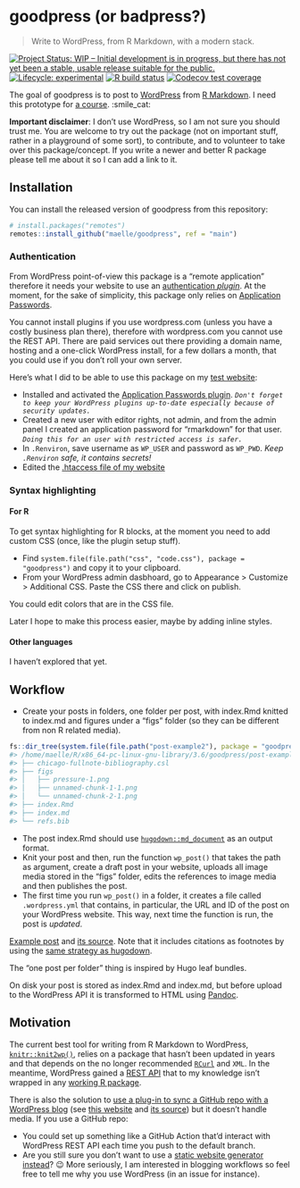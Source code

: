 
<!-- README.md is generated from README.Rmd. Please edit that file -->

# goodpress (or badpress?)

> Write to WordPress, from R Markdown, with a modern stack.

<!-- badges: start -->

[![Project Status: WIP – Initial development is in progress, but there
has not yet been a stable, usable release suitable for the
public.](https://www.repostatus.org/badges/latest/wip.svg)](https://www.repostatus.org/#wip)
[![Lifecycle:
experimental](https://img.shields.io/badge/lifecycle-experimental-orange.svg)](https://www.tidyverse.org/lifecycle/#experimental)
[![R build
status](https://github.com/maelle/goodpress/workflows/R-CMD-check/badge.svg)](https://github.com/maelle/goodpress/actions?query=workflow%3AR-CMD-check)
[![Codecov test
coverage](https://codecov.io/gh/maelle/goodpress/branch/main/graph/badge.svg)](https://codecov.io/gh/maelle/goodpress?branch=main)
<!-- badges: end -->

The goal of goodpress is to post to [WordPress](https://wordpress.org/)
from [R Markdown](https://rmarkdown.rstudio.com/). I need this prototype
for [a course](https://scientific-rmd-blogging.netlify.app/).
:smile\_cat:

**Important disclaimer**: I don’t use WordPress, so I am not sure you
should trust me. You are welcome to try out the package (not on
important stuff, rather in a playground of some sort), to contribute,
and to volunteer to take over this package/concept. If you write a newer
and better R package please tell me about it so I can add a link to it.

## Installation

You can install the released version of goodpress from this repository:

``` r
# install.packages("remotes")
remotes::install_github("maelle/goodpress", ref = "main")
```

### Authentication

From WordPress point-of-view this package is a “remote application”
therefore it needs your website to use an [authentication
*plugin*](https://developer.wordpress.org/rest-api/using-the-rest-api/authentication/#authentication-plugins).
At the moment, for the sake of simplicity, this package only relies on
[Application
Passwords](https://wordpress.org/plugins/application-passwords/).

You cannot install plugins if you use wordpress.com (unless you have a
costly business plan there), therefore with wordpress.com you cannot use
the REST API. There are paid services out there providing a domain name,
hosting and a one-click WordPress install, for a few dollars a month,
that you could use if you don’t roll your own server.

Here’s what I did to be able to use this package on my [test
website](https://rmd-wordpress.eu/):

  - Installed and activated the [Application Passwords
    plugin](https://wordpress.org/plugins/application-passwords/).
    *`Don't forget to keep your WordPress plugins up-to-date especially
    because of security updates.`*
  - Created a new user with editor rights, not admin, and from the admin
    panel I created an application password for “rmarkdown” for that
    user. *`Doing this for an user with restricted access is safer.`*
  - In `.Renviron`, save username as `WP_USER` and password as `WP_PWD`.
    *Keep `.Renviron` safe, it contains secrets\!*
  - Edited the [.htaccess file of my
    website](https://github.com/georgestephanis/application-passwords/wiki/Basic-Authorization-Header----Missing)

### Syntax highlighting

#### For R

To get syntax highlighting for R blocks, at the moment you need to add
custom CSS (once, like the plugin setup stuff).

  - Find `system.file(file.path("css", "code.css"), package =
    "goodpress")` and copy it to your clipboard.
  - From your WordPress admin dasbhoard, go to Appearance \> Customize
    \> Additional CSS. Paste the CSS there and click on publish.

You could edit colors that are in the CSS file.

Later I hope to make this process easier, maybe by adding inline styles.

#### Other languages

I haven’t explored that yet.

## Workflow

  - Create your posts in folders, one folder per post, with index.Rmd
    knitted to index.md and figures under a “figs” folder (so they can
    be different from non R related media).

<!-- end list -->

``` r
fs::dir_tree(system.file(file.path("post-example2"), package = "goodpress"))
#> /home/maelle/R/x86_64-pc-linux-gnu-library/3.6/goodpress/post-example2
#> ├── chicago-fullnote-bibliography.csl
#> ├── figs
#> │   ├── pressure-1.png
#> │   ├── unnamed-chunk-1-1.png
#> │   └── unnamed-chunk-2-1.png
#> ├── index.Rmd
#> ├── index.md
#> └── refs.bib
```

  - The post index.Rmd should use
    [`hugodown::md_document`](https://hugodown.r-lib.org/reference/md_document.html)
    as an output format.
  - Knit your post and then, run the function `wp_post()` that takes the
    path as argument, create a draft post in your website, uploads all
    image media stored in the “figs” folder, edits the references to
    image media and then publishes the post.
  - The first time you run `wp_post()` in a folder, it creates a file
    called `.wordpress.yml` that contains, in particular, the URL and ID
    of the post on your WordPress website. This way, next time the
    function is run, the post is *updated*.

[Example post](https://rmd-wordpress.eu/post-rmd/) and [its
source](https://github.com/maelle/goodpress/tree/main/inst/post-example2).
Note that it includes citations as footnotes by using the [same strategy
as hugodown](https://github.com/r-lib/hugodown#citations).

The “one post per folder” thing is inspired by Hugo leaf bundles.

On disk your post is stored as index.Rmd and index.md, but before upload
to the WordPress API it is transformed to HTML using
[Pandoc](https://pandoc.org/).

## Motivation

The current best tool for writing from R Markdown to WordPress,
[`knitr::knit2wp()`](http://tobiasdienlin.com/2019/03/08/how-to-publish-a-blog-post-on-wordpress-using-rmarkdown/),
relies on a package that hasn’t been updated in years and that depends
on the no longer recommended
[`RCurl`](https://frie.codes/curl-vs-rcurl/) and `XML`. In the meantime,
WordPress gained a [REST API](https://developer.wordpress.org/rest-api/)
that to my knowledge isn’t wrapped in any [working R
package](https://github.com/jaredlander/wordpressr).

There is also the solution to [use a plug-in to sync a GitHub repo with
a WordPress blog](https://github.com/mAAdhaTTah/wordpress-github-sync/)
(see [this website](https://abcdr.thinkr.fr/soumettre-un-article/) and
[its source](https://github.com/ThinkR-open/abcdR)) but it doesn’t
handle media. If you use a GitHub repo:

  - You could set up something like a GitHub Action that’d interact with
    WordPress REST API each time you push to the default branch.
  - Are you still sure you don’t want to use a [static website generator
    instead](https://gohugo.io/tools/migrations/)? :wink: More
    seriously, I am interested in blogging workflows so feel free to
    tell me why you use WordPress (in an issue for instance).

